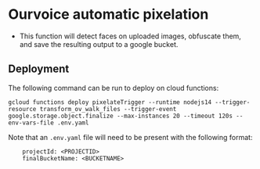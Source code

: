 # Ourvoice automatic pixelation

- This function will detect faces on uploaded images, obfuscate them, and save the resulting output to a google bucket.

## Deployment
The following command can be run to deploy on cloud functions: 

```
gcloud functions deploy pixelateTrigger --runtime nodejs14 --trigger-resource transform_ov_walk_files --trigger-event google.storage.object.finalize --max-instances 20 --timeout 120s --env-vars-file .env.yaml
```

Note that an `.env.yaml` file will need to be present with the following format:

```
    projectId: <PROJECTID>
    finalBucketName: <BUCKETNAME>
```


